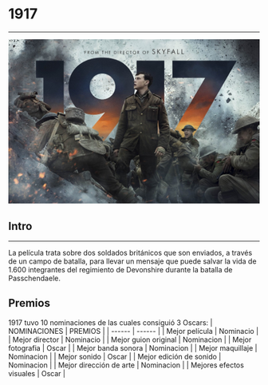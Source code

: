 # 1917
***
![1917](img/1917.jpg)
## Intro
***
La película trata sobre dos soldados británicos que son enviados, a través de un campo de batalla, para llevar un mensaje que puede salvar la vida de 1.600 integrantes del regimiento de Devonshire durante la batalla de Passchendaele.
## Premios
1917 tuvo 10 nominaciones de las cuales consiguió 3 Oscars:
| NOMINACIONES | PREMIOS |
| ------ | ------ |
| Mejor película | Nominacio |
| Mejor director | Nominacio |
| Mejor guion original | Nominacion |
| Mejor fotografia | Oscar |
| Mejor banda sonora | Nominacion |
| Mejor maquillaje | Nominacion |
| Mejor sonido | Oscar |
| Mejor edición de sonido | Nominacion |
| Mejor dirección de arte | Nominacion |
| Mejores efectos visuales | Oscar | 
